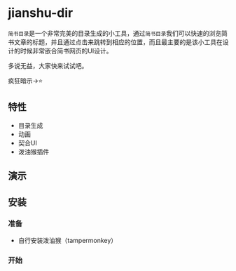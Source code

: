 # jianshu-dir

`简书目录`是一个非常完美的目录生成的小工具，通过`简书目录`我们可以快速的浏览简书文章的标题，并且通过点击来跳转到相应的位置，而且最主要的是该小工具在设计的时候非常嵌合简书网页的UI设计。

多说无益，大家快来试试吧。

疯狂暗示->⭐

## 特性

- 目录生成
- 动画
- 契合UI
- 泼油猴插件

## 演示

## 安装

### 准备

- 自行安装泼油猴（tampermonkey）

### 开始



